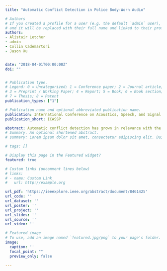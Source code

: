 ```yaml
---
title: "Automatic Conflict Detection in Police Body-Worn Audio"

# Authors
# If you created a profile for a user (e.g. the default `admin` user), write the username (folder name) here 
# and it will be replaced with their full name and linked to their profile.
authors:
- Alistair Letcher
- admin
- Collin Cademartori
- Jason Xu


date: "2018-04-01T00:00:00Z"
doi: ""


# Publication type.
# Legend: 0 = Uncategorized; 1 = Conference paper; 2 = Journal article;
# 3 = Preprint / Working Paper; 4 = Report; 5 = Book; 6 = Book section;
# 7 = Thesis; 8 = Patent
publication_types: ["1"]

# Publication name and optional abbreviated publication name.
publication: International Conference on Acoustics, Speech, and Signal Processing
publication_short: ICASSP

abstract: Automatic conflict detection has grown in relevance with the advent of body-worn technology, but existing metrics such as turn-taking and overlap are poor indicators of conflict in police-public interactions. Moreover, standard techniques to compute them fall short when applied to such diversified and noisy contexts. We develop a pipeline catered to this task combining adaptive noise removal, non-speech filtering and new measures of conflict based on the repetition and intensity of phrases in speech. We demonstrate the effectiveness of our approach on body-worn audio data collected by the Los Angeles Police Department.
# Summary. An optional shortened abstract.
# summary: Lorem ipsum dolor sit amet, consectetur adipiscing elit. Duis posuere tellus ac convallis placerat. Proin tincidunt magna sed ex sollicitudin condimentum.

# tags: []

# Display this page in the Featured widget?
featured: true

# Custom links (uncomment lines below)
# links:
# - name: Custom Link
#   url: http://example.org

url_pdf: 'https://ieeexplore.ieee.org/abstract/document/8461425'
url_code: ''
url_dataset: ''
url_poster: ''
url_project: ''
url_slides: ''
url_source: ''
url_video: ''

# Featured image
# To use, add an image named `featured.jpg/png` to your page's folder. 
image:
  caption: ''
  focal_point: ""
  preview_only: false

---
```



